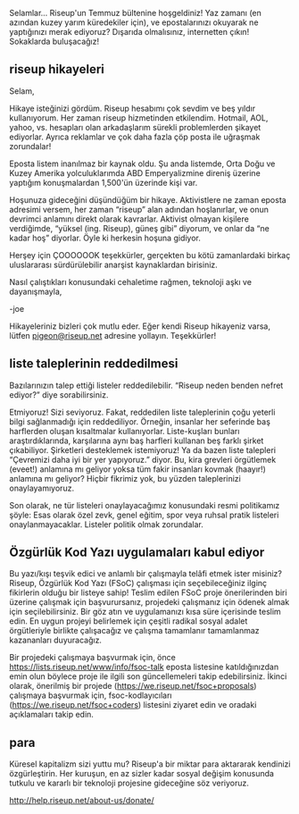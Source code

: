 Selamlar... Riseup'un Temmuz bültenine hoşgeldiniz! Yaz zamanı (en azından kuzey yarım küredekiler için), ve epostalarınızı okuyarak ne yaptığınızı merak ediyoruz? Dışarıda olmalısınız, internetten çıkın! Sokaklarda buluşacağız!


## riseup hikayeleri

Selam,

Hikaye isteğinizi gördüm. Riseup hesabımı çok sevdim ve beş yıldır kullanıyorum. Her zaman riseup hizmetinden etkilendim. Hotmail, AOL, yahoo, vs. hesapları olan arkadaşlarım sürekli problemlerden şikayet ediyorlar. Ayrıca reklamlar ve çok daha fazla çöp posta ile uğraşmak zorundalar!

Eposta listem inanılmaz bir kaynak oldu. Şu anda listemde, Orta Doğu ve Kuzey Amerika yolculuklarımda ABD Emperyalizmine direniş üzerine yaptığım konuşmalardan 1,500'ün üzerinde kişi var.

Hoşunuza gideceğini düşündüğüm bir hikaye. Aktivistlere ne zaman eposta adresimi versem, her zaman “riseup” alan adından hoşlanırlar, ve onun devrimci anlamını direkt olarak kavrarlar. Aktivist olmayan kişilere verdiğimde, “yüksel (ing. Riseup), güneş gibi” diyorum, ve onlar da “ne kadar hoş” diyorlar. Öyle ki herkesin hoşuna gidiyor.

Herşey için ÇOOOOOOK teşekkürler, gerçekten bu kötü zamanlardaki birkaç uluslararası sürdürülebilir anarşist kaynaklardan birisiniz.

Nasıl çalıştıkları konusundaki cehaletime rağmen, teknoloji aşkı ve dayanışmayla,

-joe

Hikayeleriniz bizleri çok mutlu eder. Eğer kendi Riseup hikayeniz varsa, lütfen pigeon@riseup.net adresine yollayın. Teşekkürler!


## liste taleplerinin reddedilmesi

Bazılarınızın talep ettiği listeler reddedilebilir. “Riseup neden benden nefret ediyor?” diye sorabilirsiniz.

Etmiyoruz! Sizi seviyoruz. Fakat, reddedilen liste taleplerinin çoğu yeterli bilgi sağlanmadığı için reddediliyor. Örneğin, insanlar her seferinde baş harflerden oluşan kısaltmalar kullanıyorlar. Liste-kuşları bunları araştırdıklarında, karşılarına aynı baş harfleri kullanan beş farklı şirket çıkabiliyor. Şirketleri desteklemek istemiyoruz! Ya da bazen liste talepleri “Çevremizi daha iyi bir yer yapıyoruz.” diyor. Bu, kira grevleri örgütlemek (eveet!) anlamına mı geliyor yoksa tüm fakir insanları kovmak (haayır!) anlamına mı geliyor? Hiçbir fikrimiz yok, bu yüzden taleplerinizi onaylayamıyoruz.

Son olarak, ne tür listeleri onaylayacağımız konusundaki resmi politikamız şöyle:
Esas olarak özel zevk, genel eğitim, spor veya ruhsal pratik listeleri onaylanmayacaklar. Listeler politik olmak zorundalar.


## Özgürlük Kod Yazı uygulamaları kabul ediyor

Bu yazı/kışı teşvik edici ve anlamlı bir çalışmayla telâfi etmek ister misiniz? Riseup, Özgürlük Kod Yazı (FSoC) çalışması için seçebileceğiniz ilginç fikirlerin olduğu bir listeye sahip! Teslim edilen FSoC proje önerilerinden biri üzerine çalışmak için başvurursanız, projedeki çalışmanız için ödenek almak için seçilebilirsiniz. Bir göz atın ve uygulamanızı kısa süre içerisinde teslim edin. En uygun projeyi belirlemek için çeşitli radikal sosyal adalet örgütleriyle birlikte çalışacağız ve çalışma tamamlanır tamamlanmaz kazananları duyuracağız.

Bir projedeki çalışmaya başvurmak için, önce https://lists.riseup.net/www/info/fsoc-talk eposta listesine katıldığınızdan emin olun böylece proje ile ilgili son güncellemeleri takip edebilirsiniz. İkinci olarak, önerilmiş bir projede (https://we.riseup.net/fsoc+proposals) çalışmaya başvurmak için, fsoc-kodlayıcıları (https://we.riseup.net/fsoc+coders) listesini ziyaret edin ve oradaki açıklamaları takip edin.


## para

Küresel kapitalizm sizi yuttu mu? Riseup'a bir miktar para aktararak kendinizi özgürleştirin. Her kuruşun, en az sizler kadar sosyal değişim konusunda tutkulu ve kararlı bir teknoloji projesine gideceğine söz veriyoruz.

http://help.riseup.net/about-us/donate/
